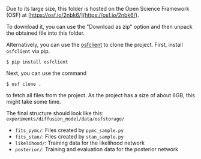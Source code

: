 Due to its large size, this folder is hosted on the Open Science Framework (OSF) at [https://osf.io/2nbk6/](https://osf.io/2nbk6/).

To download it, you can use the "Download as zip" option and then unpack the obtained file into this folder.

Alternatively, you can use the [osfclient](https://pypi.org/project/osfclient/) to clone the project. First, install `osfclient` via pip.

```
$ pip install osfclient
```

Next, you can use the command

```
$ osf clone .
```

to fetch all files from the project. As the project has a size of about 6GB, this might take some time.

The final structure should look like this:
`experiments/diffusion_model/data/osfstorage/`

- `fits_pymc/`: Files created by `pymc_sample.py`
- `fits_stan/`: Files created by `stan_sample.py`
- `likelihood/`: Training data for the likelihood network
- `posterior/`: Training and evaluation data for the posterior network

